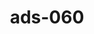 ---
categories:
- ads_category-18
- ads_category-6
tags:
- ads_tag-1
- ads_tag-10
- ads_tag-2
- ads_tag-8
- ads_tag-17
- ads_tag-20
title: ads-060
---
